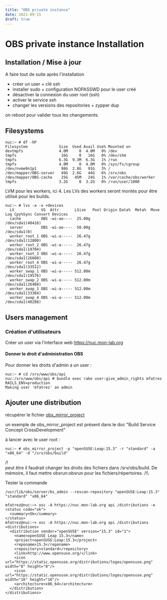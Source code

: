 ```yaml
---
title: "OBS private instance"
date: 2021-09-15
draft: true
---
```


# OBS private instance Installation

## Installation / Mise à jour

A faire tout de suite après l'installation

- créer un user + clé ssh
- installer sudo + configuration NOPASSWD pour le user créé
- désactiver la connexion du user root (ssh)
- activer le service ssh
- changer les versions des repositories + zypper dup

on reboot pour valider tous les changements.

## Filesystems

```
nuc:~ # df -hP
Filesystem              Size  Used Avail Use% Mounted on
devtmpfs                4.0M     0  4.0M   0% /dev
tmpfs                    16G     0   16G   0% /dev/shm
tmpfs                   6.3G  9.3M  6.3G   1% /run
tmpfs                   4.0M     0  4.0M   0% /sys/fs/cgroup
/dev/nvme0n1p1           98G  2.8G   91G   3% /
/dev/mapper/OBS-server   49G  2.6G   44G   6% /srv/obs
/dev/mapper/OBS-cache    25G   45M   24G   1% /var/cache/obs/worker
tmpfs                   3.2G     0  3.2G   0% /run/user/1000
```

LVM pour les workers, ici 4. Les LVs des workers seront montés pour être utilisé pour les builds.

```
nuc:~ # lvs -a -o +devices
  LV            VG  Attr       LSize   Pool Origin Data%  Meta%  Move Log Cpy%Sync Convert Devices
  cache         OBS -wi-ao----  25.00g                                                     /dev/sda1(40416)
  server        OBS -wi-ao----  50.00g                                                     /dev/sda1(0)
  worker_root_1 OBS -wi-a-----  26.47g                                                     /dev/sda1(12800)
  worker_root_2 OBS -wi-a-----  26.47g                                                     /dev/sda1(19704)
  worker_root_3 OBS -wi-a-----  26.47g                                                     /dev/sda1(26608)
  worker_root_4 OBS -wi-a-----  26.47g                                                     /dev/sda1(33512)
  worker_swap_1 OBS -wi-a----- 512.00m                                                     /dev/sda1(19576)
  worker_swap_2 OBS -wi-a----- 512.00m                                                     /dev/sda1(26480)
  worker_swap_3 OBS -wi-a----- 512.00m                                                     /dev/sda1(33384)
  worker_swap_4 OBS -wi-a----- 512.00m                                                     /dev/sda1(40288)
```

## Users management

### Création d'utilisateurs

Créer un user via l'interface web https://nuc.mon-lab.org

#### Donner le droit d'administration OBS

Pour donner les droits d'admin a un user :

```
nuc:~ # cd /srv/www/obs/api
nuc:/srv/www/obs/api # bundle exec rake user:give_admin_rights mfatrez RAILS_ENV=production
Making user 'mfatrez' an admin
```

## Ajouter une distribution

récupérer le fichier [obs_mirror_project](https://raw.githubusercontent.com/openSUSE/open-build-service/master/dist/obs_mirror_project)

un exemple de obs_mirror_project est présent dans le doc "Build Service Concept CrossDevelopment"


à lancer avec le user root :

```
nuc:~ # obs_mirror_project -p "openSUSE:Leap:15.3" -r "standard" -a "x86_64" -d "/srv/obs/build"
```

/!\
peut être il faudrait changer les droits des fichiers dans /srv/obs/build. De mémoire, il faut mettre obsrun:obsrun pour les fichiers/répertoires.
/!\

Tester la commande

```
/usr/lib/obs/server/bs_admin --rescan-repository "openSUSE:Leap:15.3" "standard" "x86_64"
```

```
mfatrez@nuc:~> osc -A https://nuc.mon-lab.org api /distributions -e
<status code="ok">
  <summary>Ok</summary>
</status>
mfatrez@nuc:~> osc -A https://nuc.mon-lab.org api /distributions
<distributions>
  <distribution vendor="openSUSE" version="15.3" id="1">
    <name>openSUSE Leap 15.3</name>
    <project>openSUSE:Leap:15.3</project>
    <reponame>15.3</reponame>
    <repository>standard</repository>
    <link>http://www.opensuse.org/</link>
    <icon url="https://static.opensuse.org/distributions/logos/opensuse.png" width="8" height="8"/>
    <icon url="https://static.opensuse.org/distributions/logos/opensuse.png" width="16" height="16"/>
    <architecture>x86_64</architecture>
  </distribution>
</distributions>
```
